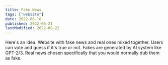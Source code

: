 ```yaml
---
title: Fake News
tags: ["website"]
date: 2022-06-18
published: 2022-06-21
lastModified: 2022-08-22
---
```


Here's an idea. Website with fake news and real ones mixed together. Users can vote and guess if it's true or not. Fakes are generated by AI system like GPT-2/3. Real news chosen specifically that you would normally dub them as fake.